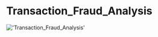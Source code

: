 # Transaction_Fraud_Analysis
!['Transaction_Fraud_Analysis'](https://altair.com/images/default-source/resource-images/financial-fraud-protection-and-data-analytics-jpeg.jpeg?sfvrsn=13b40b5c_0)
